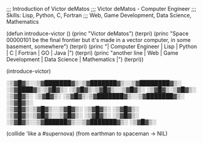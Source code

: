 ;;; Introduction of Victor deMatos
;;; Victor deMatos - Computer Engineer
;;; Skills: Lisp, Python, C, Fortran
;;;         Web, Game Development, Data Science, Mathematics

(defun introduce-victor ()
  (princ "Victor deMatos")
  (terpri)
  (princ "Space 00000101 be the final frontier but it's made in a vector computer, in some basement, somewhere")
  (terpri)
  (princ "| Computer Engineer | Lisp | Python | C | Fortran | GO | Java |")
  (terpri)
  (princ "another line | Web | Game Development | Data Science | Mathematics |")
  (terpri))

(introduce-victor)


  ░▒▓█▓▒░░▒▓███████▓▒░▒▓███████▓▒░░▒▓████████▓▒░ 
░▒▓████▓▒░▒▓█▓▒░             ░▒▓█▓▒░▒▓█▓▒░░▒▓█▓▒░ 
   ░▒▓█▓▒░▒▓█▓▒░             ░▒▓█▓▒░      ░▒▓█▓▒░ 
   ░▒▓█▓▒░▒▓███████▓▒░░▒▓███████▓▒░      ░▒▓█▓▒░  
   ░▒▓█▓▒░▒▓█▓▒░░▒▓█▓▒░      ░▒▓█▓▒░     ░▒▓█▓▒░  
   ░▒▓█▓▒░▒▓█▓▒░░▒▓█▓▒░      ░▒▓█▓▒░    ░▒▓█▓▒░  
   ░▒▓█▓▒░░▒▓██████▓▒░░▒▓███████▓▒░     ░▒▓█▓▒░  

(collide 'like a #supernova)
(from earthman to spaceman -> NIL)
